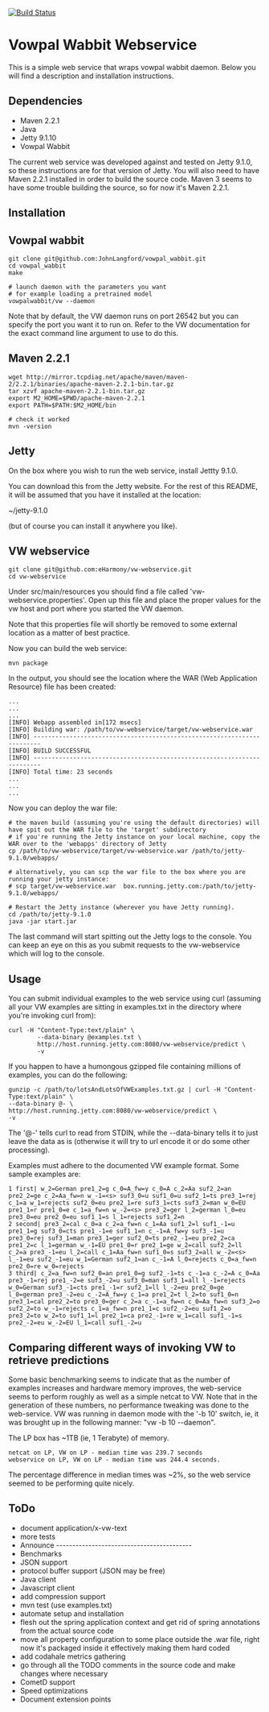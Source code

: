 [![Build Status](https://travis-ci.org/eHarmony/vw-webservice.png)](https://travis-ci.org/eHarmony/vw-webservice)

Vowpal Wabbit Webservice
=============

This is a simple web service that wraps vowpal wabbit daemon.
Below you will find a description and installation instructions.

Dependencies
------------

* Maven 2.2.1
* Java
* Jetty 9.1.10
* Vowpal Wabbit

The current web service was developed against and tested on Jetty 9.1.0, so
these instructions are for that version of Jetty. You will also need to have Maven 2.2.1
installed in order to build the source code. Maven 3 seems to have some trouble building the source, so for now it's Maven 2.2.1.

Installation
------------

Vowpal wabbit
-------------

```
git clone git@github.com:JohnLangford/vowpal_wabbit.git
cd vowpal_wabbit
make

# launch daemon with the parameters you want
# for example loading a pretrained model
vowpalwabbit/vw --daemon
```

Note that by default, the VW daemon runs on port 26542 but you can specify the port you want it to run on. Refer to the VW documentation for the exact command line argument to use to do this.

Maven 2.2.1
-----------

```
wget http://mirror.tcpdiag.net/apache/maven/maven-2/2.2.1/binaries/apache-maven-2.2.1-bin.tar.gz
tar xzvf apache-maven-2.2.1-bin.tar.gz
export M2_HOME=$PWD/apache-maven-2.2.1
export PATH=$PATH:$M2_HOME/bin

# check it worked
mvn -version
```

Jetty
-----

On the box where you wish to run the web service, install Jettty 9.1.0.

You can download this from the Jetty website. For the rest of this README, it will be assumed that you have it installed at the location:

~/jetty-9.1.0

(but of course you can install it anywhere you like).


VW webservice
-------------

```
git clone git@github.com:eHarmony/vw-webservice.git
cd vw-webservice
```

Under src/main/resources you should find a file called 'vw-webservice.properties'. Open up this file and place the proper values for the vw host and port where you started the VW daemon. 

Note that this properties file will shortly be removed to some external location as a matter of best practice.

Now you can build the web service:

```
mvn package
```

In the output, you should see the location where the WAR (Web Application Resource) file has been created:

```
...
...
...
[INFO] Webapp assembled in[172 msecs]
[INFO] Building war: /path/to/vw-webservice/target/vw-webservice.war
[INFO] ------------------------------------------------------------------------
[INFO] BUILD SUCCESSFUL
[INFO] ------------------------------------------------------------------------
[INFO] Total time: 23 seconds
...
...
...
```


Now you can deploy the war file:

```
# the maven build (assuming you're using the default directories) will have spit out the WAR file to the 'target' subdirectory
# if you're running the Jetty instance on your local machine, copy the WAR over to the 'webapps' directory of Jetty
cp /path/to/vw-webservice/target/vw-webservice.war /path/to/jetty-9.1.0/webapps/

# alternatively, you can scp the war file to the box where you are running your jetty instance:
# scp target/vw-webservice.war  box.running.jetty.com:/path/to/jetty-9.1.0/webapps/

# Restart the Jetty instance (wherever you have Jetty running).
cd /path/to/jetty-9.1.0
java -jar start.jar

```

The last command will start spitting out the Jetty logs to the console. You can keep an eye on this as you submit requests to the vw-webservice which will log to the console.

Usage
-----

You can submit individual examples to the web service using curl (assuming all your VW examples are sitting in examples.txt in the directory where you're invoking curl from):

```
curl -H "Content-Type:text/plain" \
        --data-binary @examples.txt \
        http://host.running.jetty.com:8080/vw-webservice/predict \
        -v
```

If you happen to have a humongous gzipped file containing millions of examples, you can do the following:

```
gunzip -c /path/to/lotsAndLotsOfVWExamples.txt.gz | curl -H "Content-Type:text/plain" \
--data-binary @- \
http://host.running.jetty.com:8080/vw-webservice/predict \
-v
```

The '@-' tells curl to read from STDIN, while the --data-binary tells it to just leave the data as is (otherwise it will try to url encode it or do some other processing).

Examples must adhere to the documented VW example format. Some sample examples are:

```
1 first| w_2=German pre1_2=g c_0=A_fw=y c_0=A c_2=Aa suf2_2=an pre2_2=ge c_2=Aa_fw=n w_-1=<s> suf3_0=u suf1_0=u suf2_1=ts pre3_1=rej c_1=a w_1=rejects suf2_0=eu pre2_1=re suf3_1=cts suf3_2=man w_0=EU pre1_1=r pre1_0=e c_1=a_fw=n w_-2=<s> pre3_2=ger l_2=german l_0=eu pre3_0=eu pre2_0=eu suf1_1=s l_1=rejects suf1_2=n
2 second| pre3_2=cal c_0=a c_2=a_fw=n c_1=Aa suf1_2=l suf1_-1=u pre1_1=g suf3_0=cts pre1_-1=e suf1_1=n c_-1=A_fw=y suf3_-1=u pre3_0=rej suf3_1=man pre3_1=ger suf2_0=ts pre2_-1=eu pre2_2=ca pre1_2=c l_1=german w_-1=EU pre1_0=r pre2_1=ge w_2=call suf2_2=ll c_2=a pre3_-1=eu l_2=call c_1=Aa_fw=n suf1_0=s suf3_2=all w_-2=<s> l_-1=eu suf2_-1=eu w_1=German suf2_1=an c_-1=A l_0=rejects c_0=a_fw=n pre2_0=re w_0=rejects
3 third| c_2=a_fw=n suf2_0=an pre1_0=g suf2_-1=ts c_-1=a c_-2=A c_0=Aa pre3_-1=rej pre1_-2=e suf3_-2=u suf3_0=man suf3_1=all l_-1=rejects w_0=German suf3_-1=cts pre1_-1=r suf2_1=ll l_-2=eu pre2_0=ge l_0=german pre3_-2=eu c_-2=A_fw=y c_1=a pre1_2=t l_2=to suf1_0=n pre3_1=cal pre2_2=to pre3_0=ger c_2=a c_-1=a_fw=n c_0=Aa_fw=n suf3_2=o suf2_2=to w_-1=rejects c_1=a_fw=n pre1_1=c suf2_-2=eu suf1_2=o pre3_2=to w_2=to suf1_1=l pre2_1=ca pre2_-1=re w_1=call suf1_-1=s pre2_-2=eu w_-2=EU l_1=call suf1_-2=u
```

Comparing different ways of invoking VW to retrieve predictions
----

Some basic benchmarking seems to indicate that as the number of examples increases and hardware memory improves, the web-service seems to perform roughly as well as a simple netcat to VW. Note that in the generation of these numbers, no performance tweaking was done to the web-service. VW was running in daemon mode with the '-b 10' switch, ie, it was brought up in the following manner: "vw -b 10 --daemon".

The LP box has ~1TB (ie, 1 Terabyte) of memory.

```
netcat on LP, VW on LP - median time was 239.7 seconds
webservice on LP, VW on LP - median time was 244.4 seconds.
```

The percentage difference in median times was ~2%, so the web service seemed to be performing quite nicely.


ToDo
----

* document application/x-vw-text
* more tests
* Announce ------------------------------------------
* Benchmarks
* JSON support
* protocol buffer support (JSON may be free)
* Java client
* Javascript client
* add compression support
* mvn test (use examples.txt)
* automate setup and installation
* flesh out the spring application context and get rid of spring annotations from the actual source code
* move all property configuration to some place outside the .war file, right now it's packaged inside it effectively making them hard coded
* add codahale metrics gathering
* go through all the TODO comments in the source code and make changes where necessary
* CometD support
* Speed optimizations
* Document extension points
